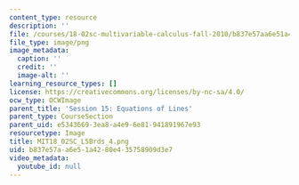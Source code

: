 ```yaml
---
content_type: resource
description: ''
file: /courses/18-02sc-multivariable-calculus-fall-2010/b837e57aa6e51a4280e435758909d3e7_MIT18_02SC_L5Brds_4.png
file_type: image/png
image_metadata:
  caption: ''
  credit: ''
  image-alt: ''
learning_resource_types: []
license: https://creativecommons.org/licenses/by-nc-sa/4.0/
ocw_type: OCWImage
parent_title: 'Session 15: Equations of Lines'
parent_type: CourseSection
parent_uid: e5343669-3ea8-a4e9-6e81-941891967e93
resourcetype: Image
title: MIT18_02SC_L5Brds_4.png
uid: b837e57a-a6e5-1a42-80e4-35758909d3e7
video_metadata:
  youtube_id: null
---
```

